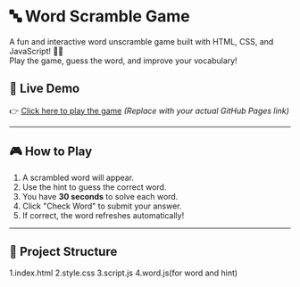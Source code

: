 # 🔤 Word Scramble Game

A fun and interactive word unscramble game built with HTML, CSS, and JavaScript! 🧠✨  
Play the game, guess the word, and improve your vocabulary!

## 🚀 Live Demo

👉 [Click here to play the game](https://github.com/Anitapandey01/word-scramble-game/)
*(Replace with your actual GitHub Pages link)*

---

## 🎮 How to Play

1. A scrambled word will appear.
2. Use the hint to guess the correct word.
3. You have **30 seconds** to solve each word.
4. Click "Check Word" to submit your answer.
5. If correct, the word refreshes automatically!

---

## 📁 Project Structure
1.index.html
2.style.css
3.script.js
4.word.js(for word and hint)
